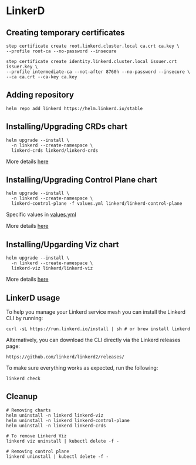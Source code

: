 # LinkerD

## Creating temporary certificates
```
step certificate create root.linkerd.cluster.local ca.crt ca.key \
--profile root-ca --no-password --insecure

step certificate create identity.linkerd.cluster.local issuer.crt issuer.key \
--profile intermediate-ca --not-after 8760h --no-password --insecure \
--ca ca.crt --ca-key ca.key
```

## Adding repository
```
helm repo add linkerd https://helm.linkerd.io/stable
```

## Installing/Upgrading CRDs chart
```
helm upgrade --install \
  -n linkerd --create-namespace \
  linkerd-crds linkerd/linkerd-crds
```
More details [here](https://github.com/linkerd/linkerd2/tree/main/charts/linkerd-crds)

## Installing/Upgrading Control Plane chart
```
helm upgrade --install \
  -n linkerd --create-namespace \
  linkerd-control-plane -f values.yml linkerd/linkerd-control-plane
```
Specific values in [values.yml](values.yml)

More details [here](https://github.com/linkerd/linkerd2/tree/main/charts/linkerd-control-plane)

## Installing/Upgarding Viz chart
```
helm upgrade --install \
  -n linkerd --create-namespace \
  linkerd-viz linkerd/linkerd-viz
```
More details [here](https://github.com/linkerd/linkerd2/tree/main/viz/charts/linkerd-viz)

## LinkerD usage

To help you manage your Linkerd service mesh you can install the Linkerd CLI by running:
```
curl -sL https://run.linkerd.io/install | sh # or brew install linkerd
```

Alternatively, you can download the CLI directly via the Linkerd releases page:
```
https://github.com/linkerd/linkerd2/releases/
```

To make sure everything works as expected, run the following:
```
linkerd check
```

## Cleanup
```
# Removing charts
helm uninstall -n linkerd linkerd-viz
helm uninstall -n linkerd linkerd-control-plane
helm uninstall -n linkerd linkerd-crds

# To remove Linkerd Viz
linkerd viz uninstall | kubectl delete -f -

# Removing control plane
linkerd uninstall | kubectl delete -f -
```


